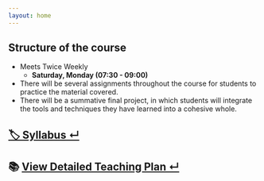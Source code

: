 ```yaml
---
layout: home
---
```

## **Structure of the course**
- Meets Twice Weekly
  - **Saturday, Monday (07:30 - 09:00)**
- There will be several assignments throughout the course for students to practice the material covered.
- There will be a summative final project, in which students will integrate the tools and techniques they have learned into a cohesive whole.

## [🏷️ Syllabus ↵](https://dbcs.ir/Syllabus/)
## 📚 [View Detailed Teaching Plan ↵](https://dbcs.ir/Teaching_Schedule/)




